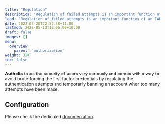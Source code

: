 ```yaml
---
title: "Regulation"
description: "Regulation of failed attempts is an important function of an IAM system."
lead: "Regulation of failed attempts is an important function of an IAM system."
date: 2022-03-20T22:52:38+11:00
lastmod: 2022-05-13T12:06:00+10:00
draft: false
images: []
menu:
  overview:
    parent: "authorization"
weight: 320
toc: false
---
```


**Authelia** takes the security of users very seriously and comes with a way to avoid brute-forcing the first factor
credentials by regulating the authentication attempts and temporarily banning an account when too many attempts have
been made.

## Configuration

Please check the dedicated [documentation](../../configuration/security/regulation.md).
